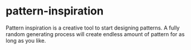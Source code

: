 pattern-inspiration
===================

Pattern inspiration is a creative tool to start designing patterns.  A fully random generating process will create endless amount of pattern for as long as you like.
